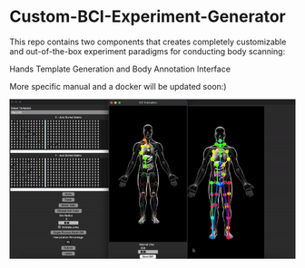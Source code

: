 # Custom-BCI-Experiment-Generator
This repo contains two components that creates completely customizable and out-of-the-box experiment paradigms for conducting body scanning: 

Hands Template Generation and Body Annotation Interface

More specific manual and a docker will be updated soon:)

![Experiments Demo](https://github.com/Cheersbbg/Custom-BCI-Experiment-Generator/blob/main/demo.gif)
